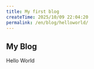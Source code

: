 ```yaml
---
title: My first blog
createTime: 2025/10/09 22:04:20
permalink: /en/blog/helloworld/
---
```


## My Blog

Hello World
